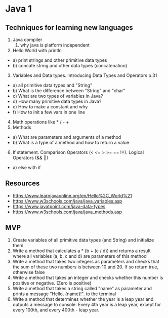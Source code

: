 # Java 1

## Techniques for learning new languages

1. Java compiler
    1. why java is platform independent
2. Hello World with println
  * a) print strings and other primitive data types
  * b) concate string and other data types (concatenation)
3. Variables and Data types. Introducing Data Types and Operators p.31
  * a) all primitive data types and "String"
  * b) What is the difference between "String" and "char"
  * c) What are two types of variables in Java?
  * d) How many primitive data types in Java?
  * e) How to make a constant and why
  * f) How to init a few vars in one line
4. Math operations like \* / - +
5. Methods
  * a) What are parameters and arguments of a method
  * b) What is a type of a method and how to return a value
6. If statement. Comparison Operators (< <= > >= == !=). Logical Operators (&& ||)
  * a) else with if

## Resources

* https://www.learnjavaonline.org/en/Hello%2C_World%21
* https://www.w3schools.com/java/java_variables.asp
* https://www.javatpoint.com/java-data-types
* https://www.w3schools.com/java/java_methods.asp

## MVP

1. Create variables of all primitive data types (and String) and initialize them
2. Write a method that calculates a \* (b + (c / d)) and returns a result where all variables (a, b, c and d) are parameters of this method
3. Write a method that takes two integers as parameters and checks that the sum of these two numbers is between 10 and 20. If so return true, otherwise false
4. Write a method that takes an integer and checks whether this number is positive or negative. (Zero is positive)
5. Write a method that takes a string called "name" as parameter and prints a message "Hello, {name}!". to the terminal
6. Write a method that determines whether the year is a leap year and outputs a message to console. Every 4th year is a leap year, except for every 100th, and every 400th - leap year.
